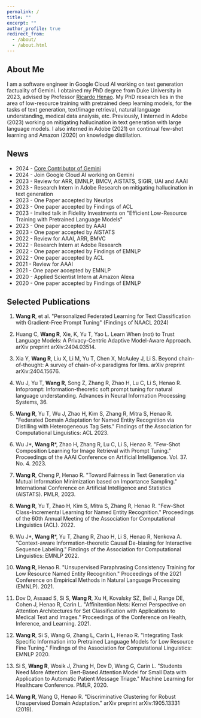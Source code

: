 ```yaml
---
permalink: /
title: ""
excerpt: ""
author_profile: true
redirect_from: 
  - /about/
  - /about.html
---
```


<!---
<p align="center">
  <img src="https://github.com/peterbhase/peterbhase.github.io/blob/master/images/s2.jpg?raw=True" alt="Photo" style="width: 300px;"/> 
</p>
-->

## About Me

I am a software engineer in Google Cloud AI working on text generation factuality of Gemini. I obtained my PhD degree from Duke University in 2023, advised by Professor [Ricardo Henao](https://ece.duke.edu/faculty/ricardo-henao). My PhD research lies in the area of low-resource training with pretrained deep learning models, for the tasks of text generation, text/image retrieval, natural language understanding, medical data analysis, etc. Previously, I interned in Adobe (2023) working on mitigating hallucination in text generation with large language models. I also interned in Adobe (2021) on continual few-shot learning and Amazon (2020) on knowledge distillation.



## News
* 2024 - [Core Contributor of Gemini](https://storage.googleapis.com/deepmind-media/gemini/gemini_v1_5_report.pdf)
* 2024 - Join Google Cloud AI working on Gemini
* 2023 - Review for ARR, EMNLP, BMCV, AISTATS, SIGIR, UAI and AAAI
* 2023 - Research Intern in Adobe Research on mitigating hallucination in text generation
* 2023 - One Paper accepted by NeurIps
* 2023 - One paper accepted by Findings of ACL
* 2023 - Invited talk in Fidelity Investments on "Efficient Low-Resource Training with Pretrained Language Models"
* 2023 - One paper accepted by AAAI
* 2023 - One paper accepted by AISTATS
* 2022 - Review for AAAI, ARR, BMVC
* 2022 - Research Intern at Adobe Research
* 2022 - One paper accepted by Findings of EMNLP
* 2022 - One paper accepted by ACL
* 2021 - Review for AAAI
* 2021 - One paper accepted by EMNLP
* 2020 - Applied Scientist Intern at Amazon Alexa
* 2020 - One paper accepted by Findings of EMNLP

## Selected Publications

1. **Wang R**, et al. "Personalized Federated Learning for Text Classification with Gradient-Free Prompt Tuning" (Findings of NAACL 2024)

2. Huang C, **Wang R**, Xie, K, Yu T, Yao L. Learn When (not) to Trust Language Models: A Privacy-Centric Adaptive Model-Aware Approach. arXiv preprint arXiv:2404.03514.

3. Xia Y, **Wang R**, Liu X, Li M, Yu T, Chen X, McAuley J, Li S. Beyond chain-of-thought: A survey of chain-of-x paradigms for llms. arXiv preprint arXiv:2404.15676.

4. Wu J, Yu T, **Wang R**, Song Z, Zhang R, Zhao H, Lu C, Li S, Henao R. Infoprompt: Information-theoretic soft prompt tuning for natural language understanding. Advances in Neural Information Processing Systems, 36.

5. **Wang R**, Yu T, Wu J, Zhao H, Kim S, Zhang R, Mitra S, Henao R. "Federated Domain Adaptation for Named Entity Recognition via Distilling with Heterogeneous Tag Sets." Findings of the Association for Computational Linguistics: ACL 2023. 

6. Wu J\*, **Wang R**\*, Zhao H, Zhang R, Lu C, Li S, Henao R. "Few-Shot Composition Learning for Image Retrieval with Prompt Tuning." Proceedings of the AAAI Conference on Artificial Intelligence. Vol. 37. No. 4. 2023.

7. **Wang R**, Cheng P, Henao R. "Toward Fairness in Text Generation via Mutual Information Minimization based on Importance Sampling." International Conference on Artificial Intelligence and Statistics (AISTATS). PMLR, 2023.

8. **Wang R**, Yu T, Zhao H, Kim S, Mitra S, Zhang R, Henao R.  "Few-Shot Class-Incremental Learning for Named Entity Recognition." Proceedings of the 60th Annual Meeting of the Association for Computational Linguistics (ACL). 2022.

9. Wu J\*, **Wang R**\*, Yu T, Zhang R, Zhao H, Li S, Henao R, Nenkova A. "Context-aware Information-theoretic Causal De-biasing for Interactive Sequence Labeling." Findings of the Association for Computational Linguistics: EMNLP 2022.
    
10. **Wang R**, Henao R. "Unsupervised Paraphrasing Consistency Training for Low Resource Named Entity Recognition." Proceedings of the 2021 Conference on Empirical Methods in Natural Language Processing (EMNLP). 2021.

11. Dov D, Assaad S, Si S, **Wang R**, Xu H, Kovalsky SZ, Bell J, Range DE, Cohen J, Henao R, Carin L. "Affinitention Nets: Kernel Perspective on Attention Architectures for Set Classification with Applications to Medical Text and Images." Proceedings of the Conference on Health, Inference, and Learning. 2021.

12. **Wang R**, Si S, Wang G, Zhang L, Carin L, Henao R. "Integrating Task Specific Information into Pretrained Language Models for Low Resource Fine Tuning." Findings of the Association for Computational Linguistics: EMNLP 2020.

13. Si S, **Wang R**, Wosik J, Zhang H, Dov D, Wang G, Carin L. "Students Need More Attention: Bert-Based Attention Model for Small Data with Application to Automatic Patient Message Triage." Machine Learning for Healthcare Conference. PMLR, 2020.

14. **Wang R**, Wang G, Henao R. "Discriminative Clustering for Robust Unsupervised Domain Adaptation." arXiv preprint arXiv:1905.13331 (2019).




